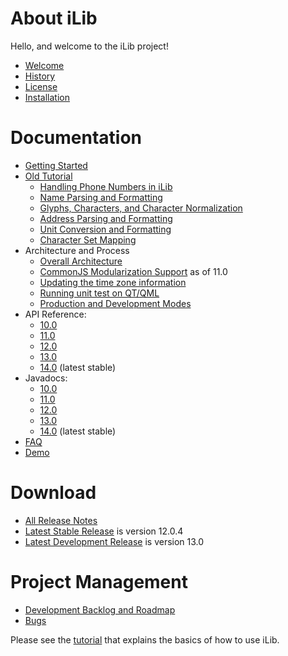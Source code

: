 # About iLib #

Hello, and welcome to the iLib project!

* [Welcome](Welcome.md)
* [History](History.md)
* [License](License.md)
* [Installation](Installation.md)

# Documentation #

* [Getting Started](GettingStarted.md)
* [Old Tutorial](tutorial/iLib1.0JSTutorial.pdf)
    * [Handling Phone Numbers in iLib](tutorial/phone.md)
    * [Name Parsing and Formatting](tutorial/name.md)
    * [Glyphs, Characters, and Character Normalization](tutorial/characters.md)
    * [Address Parsing and Formatting](tutorial/address.md)
    * [Unit Conversion and Formatting](tutorial/units.md)
    * [Character Set Mapping](tutorial/charmap.md)
* Architecture and Process
    * [Overall Architecture](Architecture.md)
    * [CommonJS Modularization Support](tutorial/modules.md) as of 11.0
    * [Updating the time zone information](tutorial/timezone.md)
    * [Running unit test on QT/QML](QtTest.md)
    * [Production and Development Modes](Mode.md)
* API Reference: 
    * [10.0](https://ilib-js.github.io/iLib/docs/api/10.0/jsdoc/index.html)
    * [11.0](https://ilib-js.github.io/iLib/docs/api/11.0/jsdoc/index.html)
    * [12.0](https://ilib-js.github.io/iLib/docs/api/12.0/jsdoc/index.html)
    * [13.0](https://ilib-js.github.io/iLib/docs/api/13.0/jsdoc/index.html)
    * [14.0](https://ilib-js.github.io/iLib/docs/api/jsdoc/index.html) (latest stable)
* Javadocs:
    * [10.0](https://ilib-js.github.io/iLib/docs/api/10.0/javadoc/index.html)
    * [11.0](https://ilib-js.github.io/iLib/docs/api/11.0/javadoc/index.html)
    * [12.0](https://ilib-js.github.io/iLib/docs/api/12.0/javadoc/index.html)
    * [13.0](https://ilib-js.github.io/iLib/docs/api/13.0/javadoc/index.html)
    * [14.0](https://ilib-js.github.io/iLib/docs/api/javadoc/index.html) (latest stable)
* [FAQ](FAQ.md)
* [Demo](http://www.translationcircle.com/ilib/demo/)

# Download #

* [All Release Notes](ReleaseNotes.md)
* [Latest Stable Release](https://github.com/iLib-js/iLib/releases/tag/v12.0.4) is version 12.0.4
* [Latest Development Release](https://github.com/iLib-js/iLib/releases/) is version 13.0

# Project Management #

* [Development Backlog and Roadmap](Backlog.md)
* [Bugs](https://github.com/iLib-js/iLib/issues)


Please see the [tutorial](iLib1.0JSTutorial.pdf) that explains the basics of how to use iLib.
